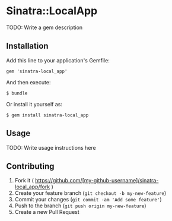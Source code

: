 # Sinatra::LocalApp

TODO: Write a gem description

## Installation

Add this line to your application's Gemfile:

    gem 'sinatra-local_app'

And then execute:

    $ bundle

Or install it yourself as:

    $ gem install sinatra-local_app

## Usage

TODO: Write usage instructions here

## Contributing

1. Fork it ( https://github.com/[my-github-username]/sinatra-local_app/fork )
2. Create your feature branch (`git checkout -b my-new-feature`)
3. Commit your changes (`git commit -am 'Add some feature'`)
4. Push to the branch (`git push origin my-new-feature`)
5. Create a new Pull Request
